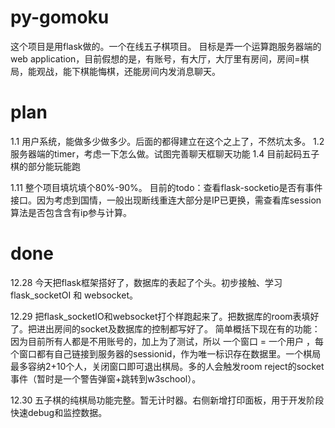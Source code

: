 # py-gomoku
这个项目是用flask做的。一个在线五子棋项目。
目标是弄一个运算跑服务器端的web application，目前假想的是，有账号，有大厅，大厅里有房间，房间=棋局，能观战，能下棋能悔棋，还能房间内发消息聊天。


# plan

1.1 用户系统，能做多少做多少。后面的都得建立在这个之上了，不然坑太多。
1.2 服务器端的timer，考虑一下怎么做。试图完善聊天框聊天功能
1.4 目前起码五子棋的部分能玩能跑

1.11 整个项目填坑填个80%-90%。
目前的todo：查看flask-socketio是否有事件接口。因为考虑到国情，一般出现断线重连大部分是IP已更换，需查看库session 算法是否包含含有ip参与计算。

# done
12.28 今天把flask框架搭好了，数据库的表起了个头。初步接触、学习flask_socketOI 和 websocket。

12.29 把flask_socketIO和websocket打个样跑起来了。把数据库的room表填好了。把进出房间的socket及数据库的控制都写好了。
简单概括下现在有的功能：因为目前所有人都是不用账号的，加上为了测试，所以 一个窗口 = 一个用户 ，每个窗口都有自己链接到服务器的sessionid，作为唯一标识存在数据里。一个棋局最多容纳2+10个人，关闭窗口即可退出棋局。多的人会触发room reject的socket事件（暂时是一个警告弹窗+跳转到w3school）。

12.30 五子棋的纯棋局功能完整。暂无计时器。右侧新增打印面板，用于开发阶段快速debug和监控数据。